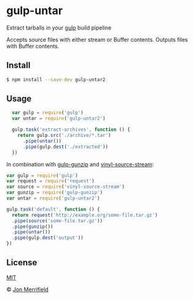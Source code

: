# gulp-untar

Extract tarballs in your [gulp](http://gulpjs.com) build pipeline

Accepts source files with either stream or Buffer contents. Outputs files with
Buffer contents.

## Install

```bash
$ npm install --save-dev gulp-untar2
```
## Usage

```js
  var gulp = require('gulp')
  var untar = require('gulp-untar2')

  gulp.task('extract-archives', function () {
    return gulp.src('./archive/*.tar')
      .pipe(untar())
      .pipe(gulp.dest('./extracted'))
  })
```

In combination with [gulp-gunzip](https://github.com/jmerrifield/gulp-gunzip) and
[vinyl-source-stream](https://github.com/hughsk/vinyl-source-stream):

```js
var gulp = require('gulp')
var request = require('request')
var source = require('vinyl-source-stream')
var gunzip = require('gulp-gunzip')
var untar = require('gulp-untar2')

gulp.task('default', function () {
  return request('http://example.org/some-file.tar.gz')
  .pipe(source('some-file.tar.gz'))
  .pipe(gunzip())
  .pipe(untar())
  .pipe(gulp.dest('output'))
})
```

## License

[MIT](http://opensource.org/licenses/MIT)

© [Jon Merrifield](http://www.jmerrifield.com)
